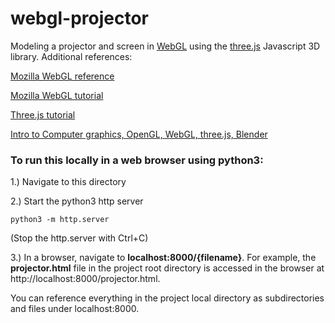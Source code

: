 # webgl-projector

Modeling a projector and screen in [WebGL](https://www.khronos.org/webgl/)
using the [three.js](https://threejs.org/) Javascript 3D library.
Additional references:

[Mozilla WebGL reference](https://developer.mozilla.org/en-US/docs/Web/API/WebGL_API)

[Mozilla WebGL tutorial](https://developer.mozilla.org/en-US/docs/Web/API/WebGL_API/Tutorial)

[Three.js tutorial](http://math.hws.edu/graphicsbook/c5/index.html)

[Intro to Computer graphics, OpenGL, WebGL, three.js, Blender](http://math.hws.edu/graphicsbook/index.html)

### To run this locally in a web browser using python3:

1.) Navigate to this directory

2.) Start the python3 http server

```
python3 -m http.server
```

(Stop the http.server with Ctrl+C)

3.) In a browser, navigate to **localhost:8000/{filename}**. For example,
the **projector.html** file in the project root directory is accessed
in the browser at http://localhost:8000/projector.html.

You can reference everything in the project local directory as
subdirectories and files under localhost:8000.
